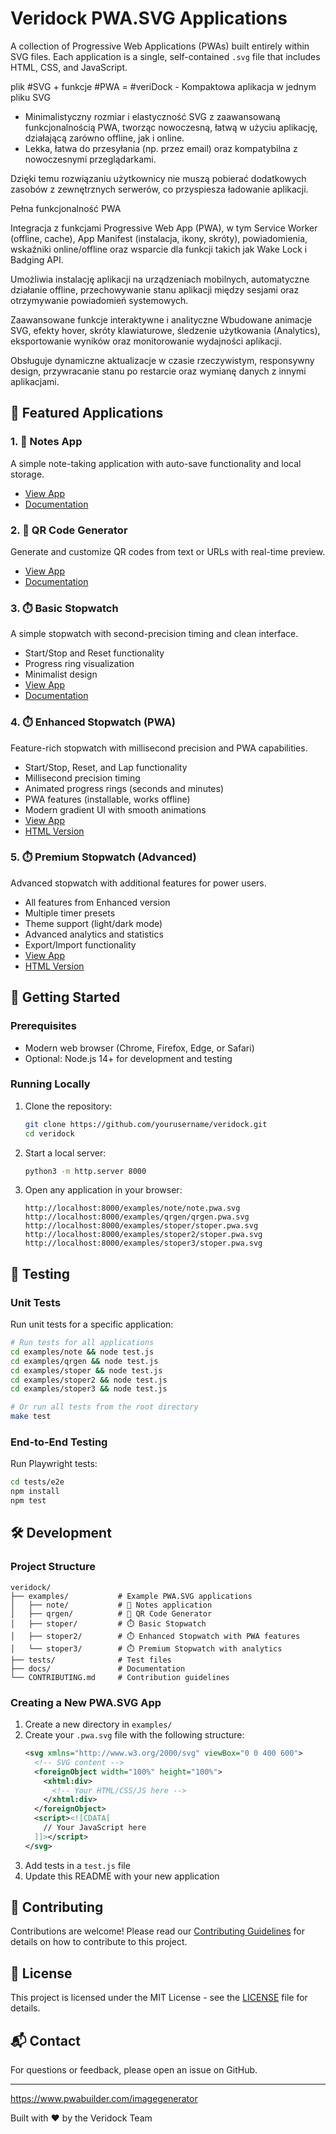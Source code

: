 # Veridock PWA.SVG Applications

A collection of Progressive Web Applications (PWAs) built entirely within SVG files. Each application is a single, self-contained `.svg` file that includes HTML, CSS, and JavaScript.

plik #SVG + funkcje #PWA = #veriDock - Kompaktowa aplikacja w jednym pliku SVG
+ Minimalistyczny rozmiar i elastyczność SVG z zaawansowaną funkcjonalnością PWA, tworząc nowoczesną, łatwą w użyciu aplikację, działającą zarówno offline, jak i online.
+ Lekka, łatwa do przesyłania (np. przez email) oraz kompatybilna z nowoczesnymi przeglądarkami.

Dzięki temu rozwiązaniu użytkownicy nie muszą pobierać dodatkowych zasobów z zewnętrznych serwerów, co przyspiesza ładowanie aplikacji.

Pełna funkcjonalność PWA

Integracja z funkcjami Progressive Web App (PWA), w tym Service Worker (offline, cache), App Manifest (instalacja, ikony, skróty), powiadomienia, wskaźniki online/offline oraz wsparcie dla funkcji takich jak Wake Lock i Badging API.

Umożliwia instalację aplikacji na urządzeniach mobilnych, automatyczne działanie offline, przechowywanie stanu aplikacji między sesjami oraz otrzymywanie powiadomień systemowych.

Zaawansowane funkcje interaktywne i analityczne
Wbudowane animacje SVG, efekty hover, skróty klawiaturowe, śledzenie użytkowania (Analytics), eksportowanie wyników oraz monitorowanie wydajności aplikacji.

Obsługuje dynamiczne aktualizacje w czasie rzeczywistym, responsywny design, przywracanie stanu po restarcie oraz wymianę danych z innymi aplikacjami.


## 📱 Featured Applications

### 1. 📝 Notes App
A simple note-taking application with auto-save functionality and local storage.
- [View App](note/note.pwa.svg)
- [Documentation](note/README.md)

### 2. 🔳 QR Code Generator
Generate and customize QR codes from text or URLs with real-time preview.
- [View App](qrgen/qrgen.pwa.svg)
- [Documentation](qrgen/README.md)

### 3. ⏱️ Basic Stopwatch
A simple stopwatch with second-precision timing and clean interface.
- Start/Stop and Reset functionality
- Progress ring visualization
- Minimalist design
- [View App](stoper/stoper.pwa.svg)
- [Documentation](stoper/README.md)

### 4. ⏱️ Enhanced Stopwatch (PWA)
Feature-rich stopwatch with millisecond precision and PWA capabilities.
- Start/Stop, Reset, and Lap functionality
- Millisecond precision timing
- Animated progress rings (seconds and minutes)
- PWA features (installable, works offline)
- Modern gradient UI with smooth animations
- [View App](stoper2/stoper.pwa.svg)
- [HTML Version](stoper2/stoper.pwa.html)

### 5. ⏱️ Premium Stopwatch (Advanced)
Advanced stopwatch with additional features for power users.
- All features from Enhanced version
- Multiple timer presets
- Theme support (light/dark mode)
- Advanced analytics and statistics
- Export/Import functionality
- [View App](stoper3/stoper.pwa.svg)
- [HTML Version](stoper3/stoper.pwa.html)

## 🚀 Getting Started

### Prerequisites
- Modern web browser (Chrome, Firefox, Edge, or Safari)
- Optional: Node.js 14+ for development and testing

### Running Locally
1. Clone the repository:
   ```bash
   git clone https://github.com/yourusername/veridock.git
   cd veridock
   ```

2. Start a local server:
   ```bash
   python3 -m http.server 8000
   ```

3. Open any application in your browser:
   ```
   http://localhost:8000/examples/note/note.pwa.svg
   http://localhost:8000/examples/qrgen/qrgen.pwa.svg
   http://localhost:8000/examples/stoper/stoper.pwa.svg
   http://localhost:8000/examples/stoper2/stoper.pwa.svg
   http://localhost:8000/examples/stoper3/stoper.pwa.svg
   ```

## 🧪 Testing

### Unit Tests
Run unit tests for a specific application:
```bash
# Run tests for all applications
cd examples/note && node test.js
cd examples/qrgen && node test.js
cd examples/stoper && node test.js
cd examples/stoper2 && node test.js
cd examples/stoper3 && node test.js

# Or run all tests from the root directory
make test
```

### End-to-End Testing
Run Playwright tests:
```bash
cd tests/e2e
npm install
npm test
```

## 🛠️ Development

### Project Structure
```
veridock/
├── examples/           # Example PWA.SVG applications
│   ├── note/           # 📝 Notes application
│   ├── qrgen/          # 🔳 QR Code Generator
│   ├── stoper/         # ⏱️ Basic Stopwatch
│   ├── stoper2/        # ⏱️ Enhanced Stopwatch with PWA features
│   └── stoper3/        # ⏱️ Premium Stopwatch with analytics
├── tests/              # Test files
├── docs/               # Documentation
└── CONTRIBUTING.md     # Contribution guidelines
```

### Creating a New PWA.SVG App
1. Create a new directory in `examples/`
2. Create your `.pwa.svg` file with the following structure:
   ```svg
   <svg xmlns="http://www.w3.org/2000/svg" viewBox="0 0 400 600">
     <!-- SVG content -->
     <foreignObject width="100%" height="100%">
       <xhtml:div>
         <!-- Your HTML/CSS/JS here -->
       </xhtml:div>
     </foreignObject>
     <script><![CDATA[
       // Your JavaScript here
     ]]></script>
   </svg>
   ```
3. Add tests in a `test.js` file
4. Update this README with your new application

## 🤝 Contributing

Contributions are welcome! Please read our [Contributing Guidelines](CONTRIBUTING.md) for details on how to contribute to this project.

## 📄 License

This project is licensed under the MIT License - see the [LICENSE](LICENSE) file for details.

## 📬 Contact

For questions or feedback, please open an issue on GitHub.

---

https://www.pwabuilder.com/imagegenerator

Built with ❤️ by the Veridock Team
